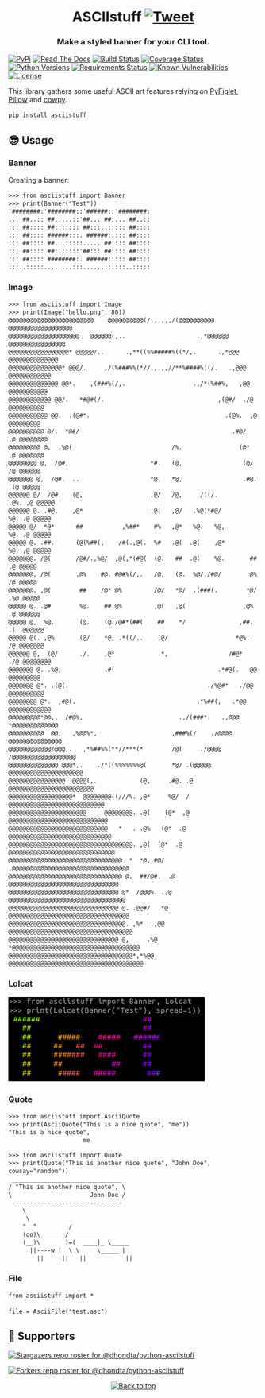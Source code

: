 <h1 align="center">ASCIIstuff <a href="https://twitter.com/intent/tweet?text=ASCIIstuff%20-%20Fancy%20styled%20banner%20for%20your%20CLI%20tool.%0D%0APython%20library%20for%20making%20ASCII%20banners%20relying%20on%20PyFiglet,%20Pillow%20and%20cowpy.%0D%0Ahttps%3a%2f%2fgithub%2ecom%2fdhondta%2fpython-asciistuff%0D%0A&hashtags=python,programming,asciiart,banners"><img src="https://img.shields.io/badge/Tweet--lightgrey?logo=twitter&style=social" alt="Tweet" height="20"/></a></h1>
<h3 align="center">Make a styled banner for your CLI tool.</h3>

[![PyPi](https://img.shields.io/pypi/v/asciistuff.svg)](https://pypi.python.org/pypi/asciistuff/)
[![Read The Docs](https://readthedocs.org/projects/python-asciistuff/badge/?version=latest)](https://python-asciistuff.readthedocs.io/en/latest/?badge=latest)
[![Build Status](https://travis-ci.com/dhondta/python-asciistuff.svg?branch=master)](https://travis-ci.com/dhondta/python-asciistuff)
[![Coverage Status](https://coveralls.io/repos/github/dhondta/python-asciistuff/badge.svg?branch=master)](https://coveralls.io/github/dhondta/python-asciistuff?branch=master)
[![Python Versions](https://img.shields.io/pypi/pyversions/asciistuff.svg)](https://pypi.python.org/pypi/asciistuff/)
[![Requirements Status](https://requires.io/github/dhondta/python-asciistuff/requirements.svg?branch=master)](https://requires.io/github/dhondta/python-asciistuff/requirements/?branch=master)
[![Known Vulnerabilities](https://snyk.io/test/github/dhondta/python-asciistuff/badge.svg?targetFile=requirements.txt)](https://snyk.io/test/github/dhondta/python-asciistuff?targetFile=requirements.txt)
[![License](https://img.shields.io/pypi/l/asciistuff.svg)](https://pypi.python.org/pypi/asciistuff/)

This library gathers some useful ASCII art features relying on [PyFiglet](https://github.com/pwaller/pyfiglet/), [Pillow](https://github.com/python-pillow/Pillow/) and [cowpy](https://github.com/jeffbuttars/cowpy/).

```sh
pip install asciistuff
```

## :sunglasses: Usage

### Banner

Creating a banner:

```
>>> from asciistuff import Banner
>>> print(Banner("Test"))
'########:'########::'######::'########:
... ##..:: ##.....::'##... ##:... ##..::
::: ##:::: ##::::::: ##:::..::::: ##::::
::: ##:::: ######:::. ######::::: ##::::
::: ##:::: ##...:::::..... ##:::: ##::::
::: ##:::: ##:::::::'##::: ##:::: ##::::
::: ##:::: ########:. ######::::: ##::::
:::..:::::........:::......::::::..:::::

```

### Image

```
>>> from asciistuff import Image
>>> print(Image("hello.png", 80))
@@@@@@@@@@@@@@@@@@@@@@@@    @@@@@@@@@@(/,,,,,,/(@@@@@@@@@@    @@@@@@@@@@@@@@@@@@
@@@@@@@@@@@@@@@@@@@@   @@@@@@(,..                    .,*@@@@@@  @@@@@@@@@@@@@@@@
@@@@@@@@@@@@@@@@@* @@@@@/..      .,**((%%#####%((*/,.      .,*@@@ @@@@@@@@@@@@@@
@@@@@@@@@@@@@@@* @@@/.     ,/(%###%%(*//,,,,,//**%####%((/.   .,@@@ @@@@@@@@@@@@
@@@@@@@@@@@@@@ @@*.    ,(###%(/,.                   .,/*(%##%,   ,@@ @@@@@@@@@@@
@@@@@@@@@@@@ @@/.   *#@#(/.                                ,(@#/  ./@ @@@@@@@@@@
@@@@@@@@@@@ @@.  .(@#*.                                      .(@%.  ,@ @@@@@@@@@
@@@@@@@@@@ @/.  *@#/                                           .#@/  .@ @@@@@@@@
@@@@@@@@@ @,  .%@(                            /%.                (@*  ,@ @@@@@@@
@@@@@@@@ @,  /@#,                       *#.   (@,                 (@/  /@ @@@@@@
@@@@@@@ @,  /@#.  ..                    *@,   *@,                 .#@. .(@ @@@@@
@@@@@@ @/  /@#.   (@,                   ,@/   /@,     /((/.        .@%. ,@ @@@@@
@@@@@@ @. .#@,    ,@*                   .@(   ,@/   .%@(*#@/        %@. .@ @@@@@
@@@@@ @/  *@*      ##           ,%##*    #%   ,@*   %@.   %@,       %@. .@ @@@@@
@@@@@ @. .##.      (@(%##(,    /#(.,@(.  %#   .@(  .@(    ,@*       %@. ,@ @@@@@
@@@@@@@. /@(       /@#/.,%@/  ,@(,*(#@(  (@.   ##  .@(    %@.       ##  ,@ @@@@@
@@@@@@@. /@(       .@%    #@. #@#%(/,.   /@,   (@.  %@/./#@/       .@%  /@ @@@@@
@@@@@@@. ,@(        ##    /@* @%         /@/   *@/  .(###(.        *@/ .%@ @@@@@
@@@@@ @. .@#        %@.    ##.@%         ,@(   ,@(                ,@%  .@ @@@@@@
@@@@@ @,  %@.       (@.    (@./@#*(##(    ##    */               ,##. .(  @@@@@@
@@@@@ @(. ,@%       (@/    *@, .*((/..    (@/                   *@%.  /@ @@@@@@@
@@@@@@ @,  (@/      ./.    ,@*            .*,                 /#@*  ./@ @@@@@@@@
@@@@@@@ @. .%@,            .#(                             .*#@(.  .@@ @@@@@@@@@
@@@@@@@ @*. .(@(.                                       ./%@#*   ./@@ @@@@@@@@@@
@@@@@@@@ @*.  ,#@(.                                  .*%##(,   .*@@ @@@@@@@@@@@@
@@@@@@@@@*@@,.  /#@%,                           .,/(###*.   .,@@@ *@@@@@@@@@@@@@
@@@@@@@@@@  @@,   ,%@@%*,                     ,###%(/    ./@@@@  @@@@@@@@@@@@@@@
@@@@@@@@@@@@/@@@,.   ,*%##%%(**//***(*        /@(     ./@@@@ /@@@@@@@@@@@@@@@@@@
@@@@@@@@@@@@@@ @@@*,.    ./*((%%%%%%%@(       *@/ .(@@@@@  @@@@@@@@@@@@@@@@@@@@@
@@@@@@@@@@@@@@@@  @@@@(,.            (@,     .#@. .@    @@@@@@@@@@@@@@@@@@@@@@@@
@@@@@@@@@@@@@@@@@@*  @@@@@@@@((///%. ,@*     %@/  /  @@@@@@@@@@@@@@@@@@@@@@@@@@@
@@@@@@@@@@@@@@@@@@@@@@     @@@@@@@@. .@(    (@*  ,@ @@@@@@@@@@@@@@@@@@@@@@@@@@@@
@@@@@@@@@@@@@@@@@@@@@@@@@@@@   *   . .@%   (@*  .@ @@@@@@@@@@@@@@@@@@@@@@@@@@@@@
@@@@@@@@@@@@@@@@@@@@@@@@@@@@@@@@@@@. ,@(  (@*  .@ @@@@@@@@@@@@@@@@@@@@@@@@@@@@@@
@@@@@@@@@@@@@@@@@@@@@@@@@@@@@@@@  *  *@,.#@/  .@@@@@@@@@@@@@@@@@@@@@@@@@@@@@@@@@
@@@@@@@@@@@@@@@@@@@@@@@@@@@@@@@@ @.  ##/@#,  .@  @@@@@@@@@@@@@@@@@@@@@@@@@@@@@@@
@@@@@@@@@@@@@@@@@@@@@@@@@@@@@@@ @*  /@@@%. .,@ @@@@@@@@@@@@@@@@@@@@@@@@@@@@@@@@@
@@@@@@@@@@@@@@@@@@@@@@@@@@@@@@@ @. .@@#/  .*@ @@@@@@@@@@@@@@@@@@@@@@@@@@@@@@@@@@
@@@@@@@@@@@@@@@@@@@@@@@@@@@@@@@@@. ,%*  .,@@ @@@@@@@@@@@@@@@@@@@@@@@@@@@@@@@@@@@
@@@@@@@@@@@@@@@@@@@@@@@@@@@@@@@ @,     .%@ *@@@@@@@@@@@@@@@@@@@@@@@@@@@@@@@@@@@@
@@@@@@@@@@@@@@@@@@@@@@@@@@@@@@@@@@@*,*%@@ @@@@@@@@@@@@@@@@@@@@@@@@@@@@@@@@@@@@@@
```

### Lolcat

![](https://raw.githubusercontent.com/dhondta/python-asciistuff/master/docs/img/lolcat-example.png)

### Quote

```
>>> from asciistuff import AsciiQuote
>>> print(AsciiQuote("This is a nice quote", "me"))
"This is a nice quote",
                     me
```

```
>>> from asciistuff import Quote
>>> print(Quote("This is another nice quote", "John Doe", cowsay="random"))
 _______________________________ 
/ "This is another nice quote", \
\                      John Doe /
 ------------------------------- 
    \
     \
    ^__^         /
    (oo)\_______/  _________
    (__)\       )=(  ____|_ \_____
      ||----w |  \ \     \_____ |
        ||     ||   ||           ||
```

### File

```
from asciistuff import *

file = AsciiFile("test.asc")

```


## :clap:  Supporters

[![Stargazers repo roster for @dhondta/python-asciistuff](https://reporoster.com/stars/dark/dhondta/python-asciistuff)](https://github.com/dhondta/python-asciistuff/stargazers)

[![Forkers repo roster for @dhondta/python-asciistuff](https://reporoster.com/forks/dark/dhondta/python-asciistuff)](https://github.com/dhondta/python-asciistuff/network/members)

<p align="center"><a href="#"><img src="https://img.shields.io/badge/Back%20to%20top--lightgrey?style=social" alt="Back to top" height="20"/></a></p>
